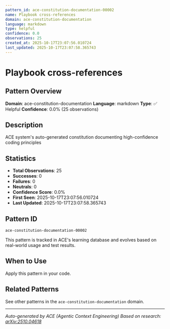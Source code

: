 ```yaml
---
pattern_id: ace-constitution-documentation-00002
name: Playbook cross-references
domain: ace-constitution-documentation
language: markdown
type: helpful
confidence: 0.0
observations: 25
created_at: 2025-10-17T23:07:56.010724
last_updated: 2025-10-17T23:07:58.365743
---
```

# Playbook cross-references

## Pattern Overview

**Domain**: ace-constitution-documentation
**Language**: markdown
**Type**: ✅ Helpful
**Confidence**: 0.0% (25 observations)

## Description

ACE system's auto-generated constitution documenting high-confidence coding principles

## Statistics

- **Total Observations**: 25
- **Successes**: 0
- **Failures**: 0
- **Neutrals**: 0
- **Confidence Score**: 0.0%
- **First Seen**: 2025-10-17T23:07:56.010724
- **Last Updated**: 2025-10-17T23:07:58.365743

## Pattern ID

```
ace-constitution-documentation-00002
```

This pattern is tracked in ACE's learning database and evolves based on real-world usage and test results.

## When to Use

Apply this pattern in your code.

## Related Patterns

See other patterns in the `ace-constitution-documentation` domain.

---

*Auto-generated by ACE (Agentic Context Engineering)*
*Based on research: [arXiv:2510.04618](https://arxiv.org/abs/2510.04618)*
